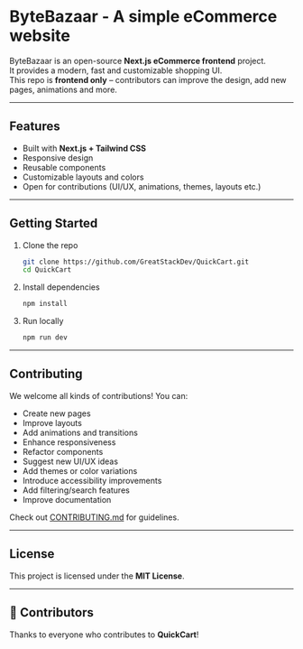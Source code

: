 # ByteBazaar - A simple eCommerce website

ByteBazaar is an open-source **Next.js eCommerce frontend** project.  
It provides a modern, fast and customizable shopping UI.  
This repo is **frontend only** – contributors can improve the design, add new pages, animations and more.

---

## Features

-   Built with **Next.js + Tailwind CSS**
-   Responsive design
-   Reusable components
-   Customizable layouts and colors
-   Open for contributions (UI/UX, animations, themes, layouts etc.)

---

## Getting Started

1. Clone the repo

    ```bash
    git clone https://github.com/GreatStackDev/QuickCart.git
    cd QuickCart
    ```

2. Install dependencies

    ```bash
    npm install
    ```

3. Run locally

    ```bash
    npm run dev
    ```

---

## Contributing

We welcome all kinds of contributions! You can:

- Create new pages
- Improve layouts
- Add animations and transitions
- Enhance responsiveness
- Refactor components
- Suggest new UI/UX ideas
- Add themes or color variations
- Introduce accessibility improvements
- Add filtering/search features
- Improve documentation

Check out [CONTRIBUTING.md](./CONTRIBUTING.md) for guidelines.

---

## License

This project is licensed under the **MIT License**.

---

## 🌟 Contributors

Thanks to everyone who contributes to **QuickCart**!
